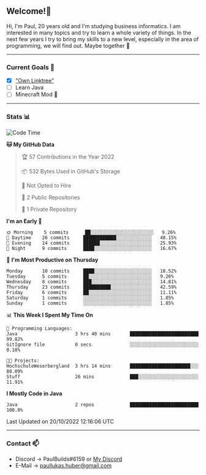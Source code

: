 ## Welcome!👋

Hi, I'm Paul, 20 years old and I'm studying business informatics. I am interested in many topics and try to learn a whole variety of things. In the next few years I try to bring my skills to a new level, especially in the area of programming, we will find out.
Maybe together 🤙

---
### Current Goals 🥅

- [X] ["Own Linktree"](https://paul-lukashuber.de/)
- [ ] Learn Java
- [ ] Minecraft Mod 👀

---
### Stats 📊

<!--START_SECTION:waka-->
![Code Time](http://img.shields.io/badge/Code%20Time-30%20hrs%2032%20mins-blue)

**🐱 My GitHub Data** 

> 🏆 57 Contributions in the Year 2022
 > 
> 📦 532 Bytes Used in GitHub's Storage 
 > 
> 🚫 Not Opted to Hire
 > 
> 📜 2 Public Repositories 
 > 
> 🔑 1 Private Repository 
 > 
**I'm an Early 🐤** 

```text
🌞 Morning    5 commits      ██░░░░░░░░░░░░░░░░░░░░░░░   9.26% 
🌆 Daytime    26 commits     ████████████░░░░░░░░░░░░░   48.15% 
🌃 Evening    14 commits     ██████░░░░░░░░░░░░░░░░░░░   25.93% 
🌙 Night      9 commits      ████░░░░░░░░░░░░░░░░░░░░░   16.67%

```
📅 **I'm Most Productive on Thursday** 

```text
Monday       10 commits     ████░░░░░░░░░░░░░░░░░░░░░   18.52% 
Tuesday      5 commits      ██░░░░░░░░░░░░░░░░░░░░░░░   9.26% 
Wednesday    8 commits      ███░░░░░░░░░░░░░░░░░░░░░░   14.81% 
Thursday     23 commits     ██████████░░░░░░░░░░░░░░░   42.59% 
Friday       6 commits      ██░░░░░░░░░░░░░░░░░░░░░░░   11.11% 
Saturday     1 commits      ░░░░░░░░░░░░░░░░░░░░░░░░░   1.85% 
Sunday       1 commits      ░░░░░░░░░░░░░░░░░░░░░░░░░   1.85%

```


📊 **This Week I Spent My Time On** 

```text
💬 Programming Languages: 
Java                     3 hrs 40 mins       █████████████████████████   99.82% 
GitIgnore file           0 secs              ░░░░░░░░░░░░░░░░░░░░░░░░░   0.18%

🐱‍💻 Projects: 
HochschuleWeserbergland  3 hrs 14 mins       ██████████████████████░░░   88.09% 
Stuff                    26 mins             ███░░░░░░░░░░░░░░░░░░░░░░   11.91%

```

**I Mostly Code in Java** 

```text
Java                     2 repos             █████████████████████████   100.0%

```



 Last Updated on 20/10/2022 12:16:06 UTC
<!--END_SECTION:waka-->

---
### Contact 📫

* Discord -> PaulBuilds#6159 or [My Discord](https://discord.gg/7kq6UnB)
* E-Mail -> paullukas.huber@gmail.com
